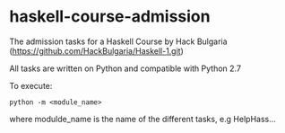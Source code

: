 # haskell-course-admission
The admission tasks for a Haskell Course by Hack Bulgaria 
(https://github.com/HackBulgaria/Haskell-1.git)

All tasks are written on Python and compatible with Python 2.7

To execute:
```
python -m <module_name>
```
where modulde_name is the name of the different tasks, e.g HelpHass...

